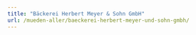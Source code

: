 ```yaml
---
title: "Bäckerei Herbert Meyer & Sohn GmbH"
url: /mueden-aller/baeckerei-herbert-meyer-und-sohn-gmbh/
---
```

